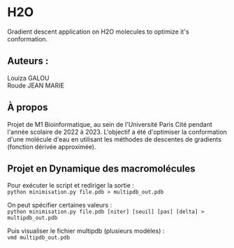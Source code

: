 # H2O
Gradient descent application on H2O molecules to optimize it's conformation.  

## Auteurs :  
Louiza GALOU  
Roude JEAN MARIE  

## À propos
Projet de M1 Bioinformatique, au sein de l'Université Paris Cité pendant l'année scolaire de 2022 à 2023.
L'objectif a été d'optimiser la conformation d'une molécule d'eau en utilisant les méthodes de descentes de gradients (fonction dérivée approximée).  

## Projet en Dynamique des macromolécules  

Pour exécuter le script et rediriger la sortie :  
`python minimisation.py file.pdb > multipdb_out.pdb`

On peut spécifier certaines valeurs :  
`python minimisation.py file.pdb [niter] [seuil] [pas] [delta] > multipdb_out.pdb  `

Puis visualiser le fichier multipdb (plusieurs modèles) :  
`vmd multipdb_out.pdb`
